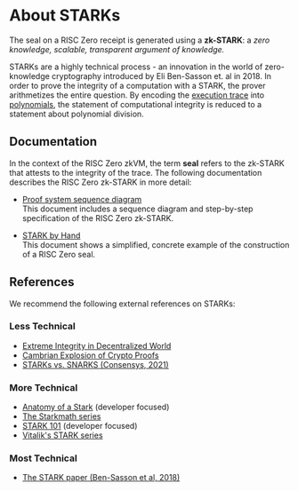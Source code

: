 # About STARKs

The seal on a RISC Zero receipt is generated using a **zk-STARK**: a *zero knowledge, scalable, transparent argument of knowledge.* 

STARKs are a highly technical process - an innovation in the world of zero-knowledge cryptography introduced by Eli Ben-Sasson et. al in 2018. 
In order to prove the integrity of a computation with a STARK, the prover arithmetizes the entire question. 
By encoding the [execution trace](../proof-system/what_is_a_trace.md) into [polynomials](about-finite-fields.md), the statement of computational integrity is reduced to a statement about polynomial division. 

## Documentation

In the context of the RISC Zero zkVM, the term **seal** refers to the zk-STARK that attests to the integrity of the trace. 
The following documentation describes the RISC Zero zk-STARK in more detail: 
- [Proof system sequence diagram](../proof-system/proof-system.md) <br/> This document includes a sequence diagram and step-by-step specification of the RISC Zero zk-STARK.
  
- [STARK by Hand](../proof-system/stark-by-hand.md) <br/> This document shows a simplified, concrete example of the construction of a RISC Zero seal. 

## References
We recommend the following external references on STARKs:

### Less Technical 
- [Extreme Integrity in Decentralized World](https://medium.com/@eli_1210/extreme-integrity-in-decentralized-world-a56da4c730ea)
- [Cambrian Explosion of Crypto Proofs](https://medium.com/starkware/the-cambrian-explosion-of-crypto-proofs-7ac080ac9aed)
- [STARKs vs. SNARKS (Consensys, 2021)](https://consensys.net/blog/blockchain-explained/zero-knowledge-proofs-starks-vs-snarks/)
  
### More Technical 
- [Anatomy of a Stark](https://aszepieniec.github.io/stark-anatomy/) (developer focused)
- [The Starkmath series](https://medium.com/tag/stark-math)
- [STARK 101](https://starkware.co/stark-101/) (developer focused)
- [Vitalik's STARK series](https://vitalik.ca/general/2017/11/09/starks_part_1.html)

### Most Technical
- [The STARK paper (Ben-Sasson et al, 2018)](https://eprint.iacr.org/2018/046.pdf) 
